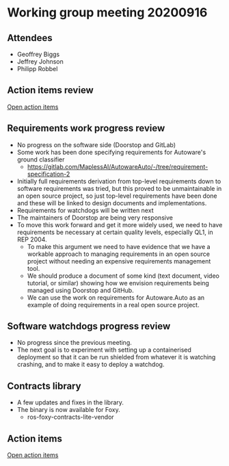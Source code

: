 # Working group meeting 20200916

## Attendees

- Geoffrey Biggs
- Jeffrey Johnson
- Philipp Robbel

## Action items review

[Open action items](https://github.com/ros-safety/safety_working_group/projects/1)


## Requirements work progress review

- No progress on the software side (Doorstop and GitLab)
- Some work has been done specifying requirements for Autoware's ground classifier
  - https://gitlab.com/MaplessAI/AutowareAuto/-/tree/requirement-specification-2
- Initially full requirements derivation from top-level requirements down to software requirements was tried, but this proved to be unmaintainable in an open source project, so just top-level requirements have been done and these will be linked to design documents and implementations.
- Requirements for watchdogs will be written next
- The maintainers of Doorstop are being very responsive
- To move this work forward and get it more widely used, we need to have requirements be necessary at certain quality levels, especially QL1, in REP 2004.
  - To make this argument we need to have evidence that we have a workable approach to managing requirements in an open source project without needing an expensive requirements management tool.
  - We should produce a document of some kind (text document, video tutorial, or similar) showing how we envision requirements being managed using Doorstop and GitHub.
  - We can use the work on requirements for Autoware.Auto as an example of doing requirements in a real open source project.

## Software watchdogs progress review

- No progress since the previous meeting.
- The next goal is to experiment with setting up a containerised deployment so that it can be run shielded from whatever it is watching crashing, and to make it easy to deploy a watchdog.

## Contracts library

- A few updates and fixes in the library.
- The binary is now available for Foxy.
  - ros-foxy-contracts-lite-vendor

## Action items

[Open action items](https://github.com/ros2/safety_working_group/issues)
